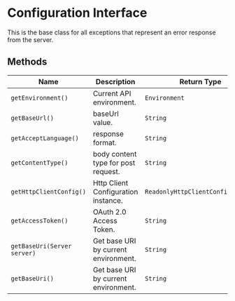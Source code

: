 
# Configuration Interface

This is the base class for all exceptions that represent an error response from the server.

## Methods

| Name | Description | Return Type |
|  --- | --- | --- |
| `getEnvironment()` | Current API environment. | `Environment` |
| `getBaseUrl()` | baseUrl value. | `String` |
| `getAcceptLanguage()` | response format. | `String` |
| `getContentType()` | body content type for post request. | `String` |
| `getHttpClientConfig()` | Http Client Configuration instance. | `ReadonlyHttpClientConfiguration` |
| `getAccessToken()` | OAuth 2.0 Access Token. | `String` |
| `getBaseUri(Server server)` | Get base URI by current environment. | `String` |
| `getBaseUri()` | Get base URI by current environment. | `String` |

